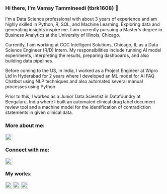 ### Hi there, I'm Vamsy Tammineedi (tbrk1608) 👋

I'm a Data Science professional with about 3 years of experience and am highly skilled in Python, R, SQL, and Machine Learning. Exploring data and generating insights inspire me. I am currently pursuing a Master's degree in Business Analytics at the University of Illinois, Chicago.

Currently, I am working at CCC Intelligent Solutions, Chicago, IL as a Data Science Engineer (R/D) Intern. My responsibilities include running AI model experiments, interpreting the results, preparing dashboards, and also building data pipelines. 

Before coming to the US, in India, I worked as a Project Engineer at Wipro Ltd in Hyderabad for 2 years where I developed an ML model for AI FAQ Chatbot using NLP techniques and also automated several manual processes using Python

Prior to this, I worked as a Junior Data Scientist in Datafoundry at Bengaluru, India where I built an automated clinical drug label document review tool and a machine model for the identification of contradiction statements in given clinical data. 

### More about me:

[<img align="left" width="22px" src="https://cdn4.iconfinder.com/data/icons/web-ui-color/128/Globe-256.png" />][website]

<br />

### Connect with me:

[<img align="left" width="22px" src="https://cdn2.iconfinder.com/data/icons/social-media-2285/512/1_Linkedin_unofficial_colored_svg-512.png" />][linkedin]

<br />

### My works:
[<img align="left" width="22px" src="https://cdn4.iconfinder.com/data/icons/logos-and-brands/512/285_R_Project_logo-256.png" />][rpubs]
[<img align="left" width="22px" src="https://cdn2.iconfinder.com/data/icons/mixd/512/3_tableau-256.png" />][tableau]
[<img align="left" width="22px" src="https://cdn4.iconfinder.com/data/icons/logos-and-brands/512/189_Kaggle_logo_logos-256.png" />][kaggle]

<br />

[linkedin]: https://www.linkedin.com/in/tbrk1608
[rpubs]: https://rpubs.com/tbrk1608
[tableau]: https://public.tableau.com/app/profile/tbrk1608
[website]: http://sites.google.com/view/tbrk1608
[kaggle]: https://www.kaggle.com/tbrk16
<!---
tbrk1608/tbrk1608 is a ✨ special ✨ repository because its `README.md` (this file) appears on your GitHub profile.
You can click the Preview link to take a look at your changes.
--->
